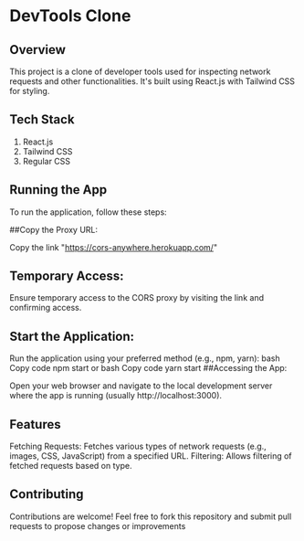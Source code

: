 # DevTools Clone
## Overview
This project is a clone of developer tools used for inspecting network requests and other functionalities. It's built using React.js with Tailwind CSS for styling.

## Tech Stack
1. React.js
2. Tailwind CSS
3. Regular CSS

## Running the App
To run the application, follow these steps:

##Copy the Proxy URL:

Copy the link "https://cors-anywhere.herokuapp.com/"
## Temporary Access:

Ensure temporary access to the CORS proxy by visiting the link and confirming access.
## Start the Application:

Run the application using your preferred method (e.g., npm, yarn):
bash
Copy code
npm start
or
bash
Copy code
yarn start
##Accessing the App:

Open your web browser and navigate to the local development server where the app is running (usually http://localhost:3000).
## Features
Fetching Requests: Fetches various types of network requests (e.g., images, CSS, JavaScript) from a specified URL.
Filtering: Allows filtering of fetched requests based on type.

## Contributing
Contributions are welcome! Feel free to fork this repository and submit pull requests to propose changes or improvements
